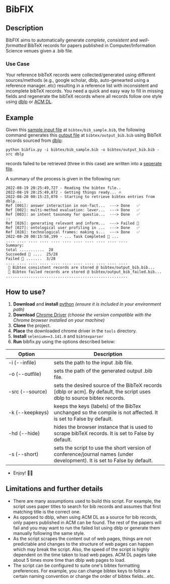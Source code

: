# BibFIX

## Description
BibFIX aims to automatically generate *complete*, *consistent* and
*well-formatted* BibTeX records for papers published in 
Computer/Information Science venues given a .bib file.

### Use Case
Your reference bibTeX records were collected/generated using
different sources/methods (e.g., google scholar, dblp, auto-genearted using
a reference manager..etc) resulting in a reference list with inconsistent and incomplete bibTeX records.
You need a quick and easy way to fill in missing fields and regenerate the bibTeX records where all records follow one style using [dblp](https://dblp.org/) or [ACM DL](https://dl.acm.org/). 


## Example
Given this [sample input file](bibtex/bib_sample.bib) at `bibtex/bib_sample.bib`, the following command generates this [output file](bibtex/output_bib.bib) at `bibtex/output_bib.bib` using BibTeX records sourced from [dblp](https://dblp.org/):

```
python bibfix.py -i bibtex/bib_sample.bib -o bibtex/output_bib.bib -src dblp
```
records failed to be retrieved (three in this case) are written into a [seperate file](bibtex/output_bib_failed.bib).

A summary of the process is given in the following run:
```
2022-08-19 20:25:49,727 - Reading the bibtex file..
2022-08-19 20:25:49,872 - Getting things ready... 🔥 
2022-08-20 00:15:23,070 - Starting to retrieve bibtex entries from dblp...
Ref [001]: answer interaction in non-fact...  ---> Done   ✅ 
Ref [002]: multi-method evaluation: lever...  ---> Done   ✅ 
Ref [003]: an intent taxonomy for questio...  ---> Done   ✅ 
::
Ref [026]: generating relevant and inform...  ---> Failed 🙈 
Ref [027]: ontological user profiling in ...  ---> Done   ✅ 
Ref [028]: technological frames: making s...  ---> Done   ✅ 
2022-08-20 00:15:58,199 - ... Task Completed 🥳 ...
.... .... .... .... .... .... .... .... .... .... ....
Summary: 
total ...........  28
Succeeded 🎉 ....  25/28
Failed 🫣 .......  3/28
.... .... .... .... .... .... .... .... .... .... ....
 📃️ Bibtex consistent records are stored @ bibtex/output_bib.bib...
 📃️ Bibtex failed records are stored @ bibtex/output_bib_failed.bib...
......................................................
```

## How to use?
1. **Download** and **install** [python](https://www.python.org/downloads/) 
_(ensure it is included in your environment path)_
2. **Download** [Chrome Driver](https://chromedriver.chromium.org/downloads)
_(choose the version compatible with the Chrome browser installed on your machine)_
3. **Clone** the project.
4. **Place** the downloaded chrome driver in the `tools` directory.  
5. **Install** `selenium==3.141.0` and `bibtexparser`
6. **Run** bibfix.py using the options described below:

| Option &nbsp;&nbsp;  | Description |
| ------------- | ------------- |
| <nobr>-i (--infile) </nobr> | sets the path to the input .bib file.  |
| <nobr> -o (--outfile)</nobr> </nobr>  | sets the path of the generated output .bib file.  |
| <nobr>-src (--source) </nobr> | sets the desired source of the BibTeX records [dblp or acm]. By default, the script uses dblp to source bibtex records.  |
| <nobr>-k (--keepkeys)</nobr>  | keeps the keys (labels) of the BibTex unchanged so the compile is not affected. It is set to False by default.  |
| <nobr>-hd (--hide) </nobr> | hides the browser instance that is used to scrape bibTeX records. It is set to False by default.  |
| <nobr>-s (--short)</nobr>  | sets the script to use the short version of conference/journal names (under development). It is set to False by default.   |

- Enjoy! 🚀😉

## Limitations and further details
- There are many assumptions used to build this script. For example, the script uses paper titles to search for bib records and assumes that first matching title is the correct one. 
- As opposed to dblp, when using ACM DL as a source for bib records, only papers published in ACM can be found. The rest of the papers will fail and you may want to run the failed list using dblp or generate them manually following the same style. 
- As the script scrapes the content out of web pages, things are not predictable and changes to the structure of web pages can happen which may break the script. Also, the speed of the script is highly dependent on the time taken to load web pages. ACM DL pages take about 5 times more time than dblp web pages to load.  
- The script can be configured to suite one's bibtex formatting preferences. For example, you can change bibtex keys to follow a certain naming convention or change the order of bibtex fields...etc.   
